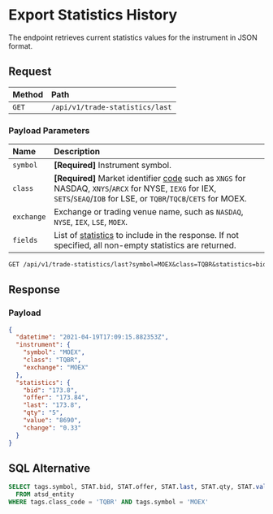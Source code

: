 # Export Statistics History

The endpoint retrieves current statistics values for the instrument in JSON format.

## Request

| **Method** | **Path** |
|:---|:---|
| `GET` | `/api/v1/trade-statistics/last` |

### Payload Parameters

| **Name** | **Description** |
|:---|:---|
| `symbol` | **[Required]** Instrument symbol. |
| `class` | **[Required]** Market identifier [code](https://www.iso20022.org/market-identifier-codes) such as `XNGS` for NASDAQ, `XNYS`/`ARCX` for NYSE, `IEXG` for IEX, `SETS`/`SEAQ`/`IOB` for LSE, or `TQBR`/`TQCB`/`CETS` for MOEX.  |
| `exchange` | Exchange or trading venue name, such as `NASDAQ`, `NYSE`, `IEX`, `LSE`, `MOEX`. |
| `fields` | List of [statistics](statistics-fields.md) to include in the response. If not specified, all non-empty statistics are returned. |

```txt
GET /api/v1/trade-statistics/last?symbol=MOEX&class=TQBR&statistics=bid,offer,last,qty,value,change
```

## Response

### Payload

```json
{
  "datetime": "2021-04-19T17:09:15.882353Z",
  "instrument": {
    "symbol": "MOEX",
    "class": "TQBR",
    "exchange": "MOEX"
  },
  "statistics": {
    "bid": "173.8",
    "offer": "173.84",
    "last": "173.8",
    "qty": "5",
    "value": "8690",
    "change": "0.33"
  }
}
```

## SQL Alternative

```sql
SELECT tags.symbol, STAT.bid, STAT.offer, STAT.last, STAT.qty, STAT.value, STAT.change
  FROM atsd_entity
WHERE tags.class_code = 'TQBR' AND tags.symbol = 'MOEX'
```